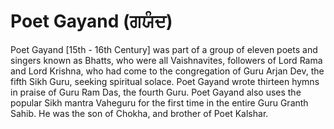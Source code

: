 # Poet Gayand (ਗਯੰਦ)

Poet Gayand [15th - 16th Century] was part of a group of eleven poets and singers known as Bhatts, who were all Vaishnavites, followers of Lord Rama and Lord Krishna, who had come to the congregation of Guru Arjan Dev, the fifth Sikh Guru, seeking spiritual solace. Poet Gayand wrote thirteen hymns in praise of Guru Ram Das, the fourth Guru. Poet Gayand also uses the popular Sikh mantra Vaheguru for the first time in the entire Guru Granth Sahib. He was the son of Chokha, and brother of Poet Kalshar.
